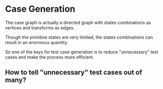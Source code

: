 # Case Generation

The case graph is actually a directed graph with states combinations as vertices and transforms as edges.

Though the primitive states are very limited, the states combinations can result in an enormous quantity.

So one of the keys for test case generation is to reduce "unnecessary" test cases and make the process more efficient.

## How to tell "unnecessary" test cases out of many?
